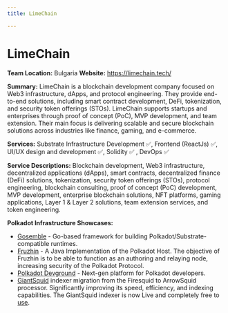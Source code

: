 ```yaml
---
title: LimeChain

---
```


# LimeChain
**Team Location:** Bulgaria
**Website:** https://limechain.tech/ 

**Summary:** 
LimeChain is a blockchain development company focused on Web3 infrastructure, dApps, and protocol engineering. They provide end-to-end solutions, including smart contract development, DeFi, tokenization, and security token offerings (STOs). LimeChain supports startups and enterprises through proof of concept (PoC), MVP development, and team extension. Their main focus is delivering scalable and secure blockchain solutions across industries like finance, gaming, and e-commerce.

**Services:** 
Substrate Infrastructure Development ✅, Frontend (ReactJs)  ✅, UI/UX design and development ✅, Solidity  ✅ , DevOps  ✅

**Service Descriptions:** Blockchain development, Web3 infrastructure, decentralized applications (dApps), smart contracts, decentralized finance (DeFi) solutions, tokenization, security token offerings (STOs), protocol engineering, blockchain consulting, proof of concept (PoC) development, MVP development, enterprise blockchain solutions, NFT platforms, gaming applications, Layer 1 & Layer 2 solutions, team extension services, and token engineering.

**Polkadot Infrastructure Showcases:** 
* [Gosemble](https://github.com/LimeChain/gosemble) - Go-based framework for building Polkadot/Substrate-compatible runtimes.
* [Fruzhin](https://github.com/LimeChain/Fruzhin) - A Java Implementation of the Polkadot Host. The objective of Fruzhin is to be able to function as an authoring and relaying node, increasing security of the Polkadot Protocol. 
* [Polkadot Devground](https://polkadot-js-dev.web.app/) - Next-gen platform for Polkadot developers.
* [GiantSquid](https://github.com/LimeChain/giant-squid-main) indexer migration from the Firesquid to ArrowSquid processor. Significantly improving its speed, efficiency, and indexing capabilities. The GiantSquid indexer is now Live and completely free to [use](https://limechain.squids.live/gs-main-polkadot/v/v1/graphql).

